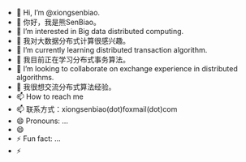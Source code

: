 - 👋 Hi, I’m @xiongsenbiao.
- 👋 你好，我是熊SenBiao。
- 👀 I’m interested in Big data distributed computing.
- 👀 我对大数据分布式计算很感兴趣。
- 🌱 I’m currently learning distributed transaction algorithm.
- 🌱 我目前正在学习分布式事务算法。
- 💞️ I’m looking to collaborate on exchange experience in distributed algorithms.
- 💞️ 我很想交流分布式算法经验。
- 📫 How to reach me
- 📫 联系方式：xiongsenbiao(dot)foxmail(dot)com
- 😄 Pronouns: ...
- 😄
- ⚡ Fun fact: ...
- ⚡

<!---
xiongsenbiao/xiongsenbiao is a ✨ special ✨ repository because its `README.md` (this file) appears on your GitHub profile.
You can click the Preview link to take a look at your changes.
--->
